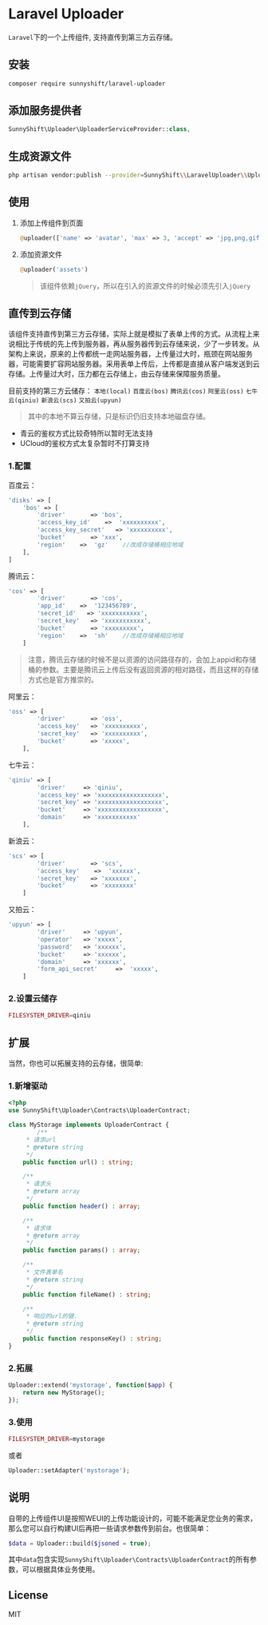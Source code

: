 
# Laravel Uploader

`Laravel`下的一个上传组件, 支持直传到第三方云存储。

## 安装

```sh
composer require sunnyshift/laravel-uploader
```

## 添加服务提供者

```php
SunnyShift\Uploader\UploaderServiceProvider::class,
```

## 生成资源文件

```sh
php artisan vendor:publish --provider=SunnyShift\\LaravelUploader\\UploadServiceProvider
```

## 使用

1. 添加上传组件到页面

    ```php
    @uploader(['name' => 'avatar', 'max' => 3, 'accept' => 'jpg,png,gif'])
    ```

2. 添加资源文件

    ```php
    @uploader('assets')
    ```

    > 该组件依赖`jQuery`，所以在引入的资源文件的时候必须先引入`jQuery`

## 直传到云存储
该组件支持直传到第三方云存储，实际上就是模拟了表单上传的方式。从流程上来说相比于传统的先上传到服务器，再从服务器传到云存储来说，少了一步转发。从架构上来说，原来的上传都统一走网站服务器，上传量过大时，瓶颈在网站服务器，可能需要扩容网站服务器。采用表单上传后，上传都是直接从客户端发送到云存储。上传量过大时，压力都在云存储上，由云存储来保障服务质量。

目前支持的第三方云储存：
`本地(local)` `百度云(bos)` `腾讯云(cos)` `阿里云(oss)` `七牛云(qiniu)` `新浪云(scs)` `又拍云(upyun)` 
> 其中的本地不算云存储，只是标识仍旧支持本地磁盘存储。

- 青云的鉴权方式比较奇特所以暂时无法支持
- UCloud的鉴权方式太复杂暂时不打算支持

### 1.配置
百度云：
```php
'disks' => [
    'bos' => [
        'driver'       => 'bos',
        'access_key_id'    =>  'xxxxxxxxxx',
        'access_key_secret'   => 'xxxxxxxxxx',
        'bucket'       => 'xxx',
        'region'    =>  'gz'    //改成存储桶相应地域
    ],
]
```

腾讯云：
```php
'cos' => [
        'driver'       => 'cos',
        'app_id'    =>  '123456789',
        'secret_id'   => 'xxxxxxxxxxx',
        'secret_key'   => 'xxxxxxxxxxx',
        'bucket'       => 'xxxxxxxxx',
        'region'    =>  'sh'    //改成存储桶相应地域
    ]
```
> 注意，腾讯云存储的时候不是以资源的访问路径存的，会加上appid和存储桶的参数。主要是腾讯云上传后没有返回资源的相对路径，而且这样的存储方式也是官方推崇的。

阿里云：
```php
'oss' => [
        'driver'       => 'oss',
        'access_key'   => 'xxxxxxxxxx',
        'secret_key'   => 'xxxxxxxxxx',
        'bucket'       => 'xxxxx',
    ],
```

七牛云：
```php
'qiniu' => [
        'driver'     => 'qiniu',
        'access_key' => 'xxxxxxxxxxxxxxxxxx',
        'secret_key' => 'xxxxxxxxxxxxxxxxxx',
        'bucket'     => 'xxxxxxxxxxxxxxxxxx',
        'domain'     => 'xxxxxxxxxxx'
    ],
```

新浪云：
```php
'scs' => [
        'driver'       => 'scs',
        'access_key'    =>  'xxxxxx',
        'secret_key'   => 'xxxxxxx',
        'bucket'       => 'xxxxxxxx'
    ]
```

又拍云：
```php
'upyun' => [
        'driver'     => 'upyun',
        'operator'   => 'xxxxx',
        'password'   => 'xxxxxx',
        'bucket'     => 'xxxxxx',
        'domain'     => 'xxxxxx',
        'form_api_secret'     =>  'xxxxx',
    ]
```

### 2.设置云储存
```php
FILESYSTEM_DRIVER=qiniu
```

## 扩展
当然，你也可以拓展支持的云存储，很简单:

### 1.新增驱动
```php
<?php
use SunnyShift\Uploader\Contracts\UploaderContract;

class MyStorage implements UploaderContract {
        /**
     * 请求url
     * @return string
     */
    public function url() : string;

    /**
     * 请求头
     * @return array
     */
    public function header() : array;

    /**
     * 请求体
     * @return array
     */
    public function params() : array;

    /**
     * 文件表单名
     * @return string
     */
    public function fileName() : string;

    /**
     * 响应的url的键.
     * @return string
     */
    public function responseKey() : string;
}
```

### 2.拓展
```php
Uploader::extend('mystorage', function($app) {
    return new MyStorage();
});
```

### 3.使用
```php
FILESYSTEM_DRIVER=mystorage
```
或者
```php
Uploader::setAdapter('mystorage');
```

## 说明
自带的上传组件UI是按照WEUI的上传功能设计的，可能不能满足您业务的需求，那么您可以自行构建UI后再把一些请求参数传到前台。也很简单：
```php
$data = Uploader::build($jsoned = true);
```
其中`data`包含实现`SunnyShift\Uploader\Contracts\UploaderContract`的所有参数，可以根据具体业务使用。

## License
MIT

